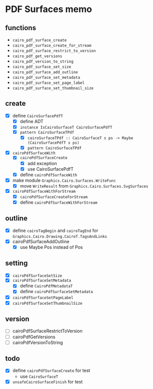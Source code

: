 PDF Surfaces memo
=================

functions
---------

* `cairo_pdf_surface_create`
* `cairo_pdf_surface_create_for_stream`
* `cairo_pdf_surface_restrict_to_version`
* `cairo_pdf_get_versions`
* `cairo_pdf_version_to_string`
* `cairo_pdf_surface_set_size`
* `cairo_pdf_surface_add_outline`
* `cairo_pdf_surface_set_metadata`
* `cairo_pdf_surface_set_page_label`
* `cairo_pdf_surface_set_thumbnail_size`

create
------

* [x] define `CairoSurfacePdfT`
	+ [x] define ADT
	+ [x] `instance IsCairoSurfaceT CairoSurfacePdfT`
	+ [x] `pattern CairoSurfaceTPdf`
		- [x] `cairoSurfaceTPdf :: CairoSurfaceT s ps -> Maybe (CairoSurfacePdfT s ps)`
		- [x] `pattern CairoSurfaceTPdf`
* [x] `cairoPdfSurfaceWith`
	+ [x] `cairoPdfSurfaceCreate`
		- [x] add exception
		- [x] use CairoSurfacePdfT
	+ [x] define `cairoPdfSurfaceWith`
* [x] make module `Graphics.Cairo.Surfaces.WriteFunc`
	+ [x] move `WriteResult` from `Graphics.Cairo.Surfaces.SvgSurfaces`
* [x] `cairoPdfSurfaceWithForStream`
	+ [x] `cairoPdfSurfaceCreateForStream`
	+ [x] define `cairoPdfSurfaceWithForStream`

outline
-------

* [x] define `cairoTagBegin` and `cairoTagEnd` for `Graphics.Cairo.Drawing.CairoT.TagsAndLinks`
* [x] cairoPdfSurfaceAddOutline
	+ [x] use Maybe Pos instead of Pos

setting
-------

* [x] `cairoPdfSurfaceSetSize`
* [x] `cairoPdfSurfaceSetMetadata`
	+ [x] define `CairoPdfMetadataT`
	+ [x] define `cairoPdfSurfaceSetMetadata`
* [x] `cairoPdfSurfaceSetPageLabel`
* [x] `cairoPdfSurfaceSetThumbnailSize`

version
-------

* [ ] cairoPdfSurfaceRestrictToVersion
* [ ] cairoPdfGetVersions
* [ ] cairoPdfVersionToString

todo
----

* [x] define `cairoPdfSurfaceCreate` for test
	+ use `CairoSurfaceT`
* [x] `unsafeCairoSurfaceFinish` for test
